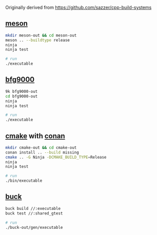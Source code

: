 Originally derived from https://github.com/sazzer/cpp-build-systems

## [meson](https://github.com/mesonbuild/meson)
```sh
mkdir meson-out && cd meson-out
meson .. --buildtype release
ninja
ninja test

# run
./executable
```

## [bfg9000](https://github.com/jimporter/bfg9000)
```sh
9k bfg9000-out
cd bfg9000-out
ninja
ninja test

# run
./executable
```

## [cmake](https://cmake.org) with [conan](https://conan.io)
```sh
mkdir cmake-out && cd cmake-out
conan install .. --build missing
cmake .. -G Ninja -DCMAKE_BUILD_TYPE=Release
ninja
ninja test

# run
./bin/executable
```

## [buck](https://github.com/facebook/buck)
```sh
buck build //:executable
buck test //:shared_gtest

# run
./buck-out/gen/executable
```

